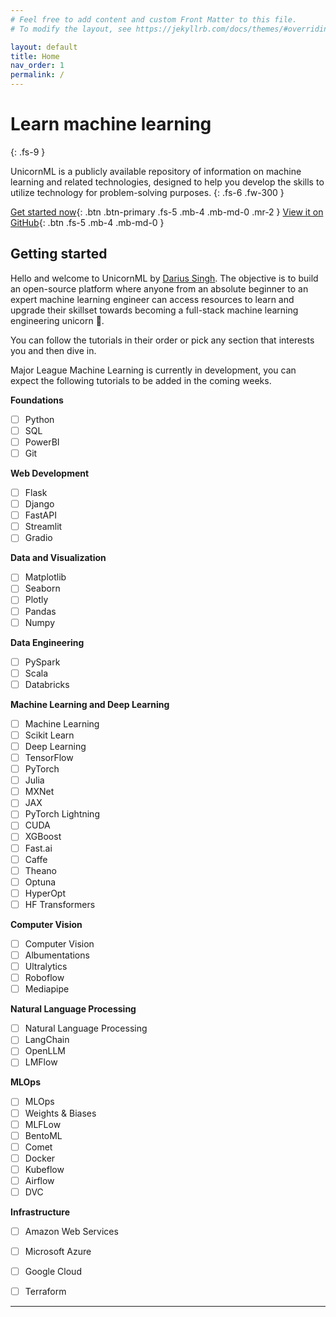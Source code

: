 ```yaml
---
# Feel free to add content and custom Front Matter to this file.
# To modify the layout, see https://jekyllrb.com/docs/themes/#overriding-theme-defaults

layout: default
title: Home
nav_order: 1
permalink: /
---
```


# Learn machine learning
{: .fs-9 }

UnicornML is a publicly available repository of information on machine learning and related technologies, designed to help you develop the skills to utilize technology for problem-solving purposes.
{: .fs-6 .fw-300 }

[Get started now](#getting-started){: .btn .btn-primary .fs-5 .mb-4 .mb-md-0 .mr-2 }
[View it on GitHub][Major League Machine Learning Repo]{: .btn .fs-5 .mb-4 .mb-md-0 }


## Getting started

Hello and welcome to UnicornML by [Darius Singh][Darius Singh GitHub]. The objective is to build an open-source platform where anyone from an absolute beginner to an expert machine learning engineer can access resources to learn and upgrade their skillset towards becoming a full-stack machine learning engineering unicorn 🦄.

You can follow the tutorials in their order or pick any section that interests you and then dive in.

Major League Machine Learning is currently in development, you can expect the following tutorials to be added in the coming weeks.

__Foundations__
- [ ] Python
- [ ] SQL
- [ ] PowerBI
- [ ] Git

__Web Development__
- [ ] Flask
- [ ] Django
- [ ] FastAPI
- [ ] Streamlit
- [ ] Gradio

__Data and Visualization__
- [ ] Matplotlib
- [ ] Seaborn
- [ ] Plotly
- [ ] Pandas
- [ ] Numpy

__Data Engineering__
- [ ] PySpark
- [ ] Scala
- [ ] Databricks

__Machine Learning and Deep Learning__
- [ ] Machine Learning
- [ ] Scikit Learn
- [ ] Deep Learning
- [ ] TensorFlow
- [ ] PyTorch
- [ ] Julia
- [ ] MXNet
- [ ] JAX
- [ ] PyTorch Lightning
- [ ] CUDA
- [ ] XGBoost
- [ ] Fast.ai
- [ ] Caffe
- [ ] Theano 
- [ ] Optuna
- [ ] HyperOpt
- [ ] HF Transformers

__Computer Vision__
- [ ] Computer Vision
- [ ] Albumentations
- [ ] Ultralytics
- [ ] Roboflow
- [ ] Mediapipe

__Natural Language Processing__
- [ ] Natural Language Processing
- [ ] LangChain
- [ ] OpenLLM
- [ ] LMFlow

__MLOps__
- [ ] MLOps
- [ ] Weights & Biases
- [ ] MLFLow
- [ ] BentoML
- [ ] Comet
- [ ] Docker
- [ ] Kubeflow
- [ ] Airflow
- [ ] DVC

__Infrastructure__
- [ ] Amazon Web Services
- [ ] Microsoft Azure
- [ ] Google Cloud
- [ ] Terraform


----

[Major League Machine Learning Repo]: https://github.com/dariussingh/major-league-machine-learning
[Darius Singh GitHub]: https://github.com/dariussingh
